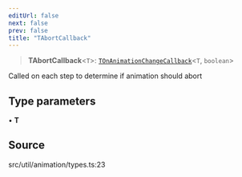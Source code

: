 ```yaml
---
editUrl: false
next: false
prev: false
title: "TAbortCallback"
---
```


> **TAbortCallback**\<`T`\>: [`TOnAnimationChangeCallback`](TOnAnimationChangeCallback.md)\<`T`, `boolean`\>

Called on each step to determine if animation should abort

## Type parameters

• **T**

## Source

src/util/animation/types.ts:23
